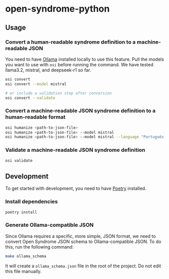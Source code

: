 # open-syndrome-python

## Usage

### Convert a human-readable syndrome definition to a machine-readable JSON

You need to have [Ollama](https://github.com/ollama/ollama) installed locally
to use this feature. Pull the models you want to use with `osi` before running the command.
We have tested llama3.2, mistral, and deepseek-r1 so far.

```bash
osi convert
osi convert --model mistral

# or include a validation step after conversion
osi convert --validate
```

### Convert a machine-readable JSON syndrome definition to a human-readable format

```bash
osi humanize <path-to-json-file>
osi humanize <path-to-json-file> --model mistral
osi humanize <path-to-json-file> --model mistral --language "Português do Brasil"
```

### Validate a machine-readable JSON syndrome definition

```bash
osi validate
```

## Development

To get started with development, you need to have [Poetry](https://python-poetry.org/) installed.

### Install dependencies

```bash
poetry install
```

### Generate Ollama-compatible JSON

Since Ollama requires a specific, more simple, JSON format, we need to convert Open Syndrome JSON schema
to Ollama-compatible JSON. To do this, run the following command:

```bash
make ollama_schema
```

It will create a `ollama_schema.json` file in the root of the project. Do not edit this file manually.
